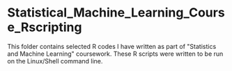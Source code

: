 # Statistical_Machine_Learning_Course_Rscripting



This folder contains selected R codes I have written as part of "Statistics and Machine Learning" coursework. 
These R scripts were written to be run on the Linux/Shell command line.
